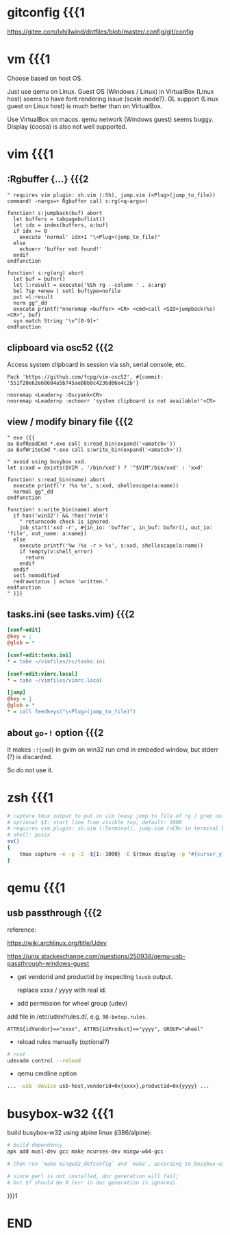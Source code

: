 # gitconfig {{{1
<https://gitee.com/lxhillwind/dotfiles/blob/master/.config/git/config>

# vm {{{1
Choose based on host OS.

Just use qemu on Linux. Guest OS (Windows / Linux) in VirtualBox (Linux host)
seems to have font rendering issue (scale mode?). GL support (Linux guest on
Linux host) is much better than on VirtualBox.

Use VirtualBox on macos. qemu network (Windows guest) seems buggy. Display
(cocoa) is also not well supported.

# vim {{{1

## :Rgbuffer {...} {{{2

```vim
" requires vim plugin: sh.vim (:Sh), jump.vim (<Plug>(jump_to_file))
command! -nargs=+ Rgbuffer call s:rg(<q-args>)

function! s:jumpback(buf) abort
  let buffers = tabpagebuflist()
  let idx = index(buffers, a:buf)
  if idx >= 0
    execute 'normal' idx+1 "\<Plug>(jump_to_file)"
  else
    echoerr 'buffer not found!'
  endif
endfunction

function! s:rg(arg) abort
  let buf = bufnr()
  let l:result = execute('%Sh rg --column ' . a:arg)
  bel 7sp +enew | setl buftype=nofile
  put =l:result
  norm gg"_dd
  execute printf("nnoremap <buffer> <CR> <cmd>call <SID>jumpback(%s)<CR>", buf)
  syn match String '\v^[0-9]+'
endfunction
```

## clipboard via osc52 {{{2

Access system clipboard in session via ssh, serial console, etc.

```vim
Pack 'https://github.com/fcpg/vim-osc52', #{commit: '551f20e62e68684a5b745ae08b0c4236d86e4c2b'}

nnoremap <Leader>y :Oscyank<CR>
nnoremap <Leader>p :echoerr 'system clipboard is not available!'<CR>
```

## view / modify binary file {{{2

```vim
" exe {{{
au BufReadCmd *.exe call s:read_bin(expand('<amatch>'))
au BufWriteCmd *.exe call s:write_bin(expand('<amatch>'))

" avoid using busybox xxd.
let s:xxd = exists($VIM . '/bin/xxd') ? '"$VIM"/bin/xxd' : 'xxd'

function! s:read_bin(name) abort
  execute printf('r !%s %s', s:xxd, shellescape(a:name))
  normal gg"_dd
endfunction

function! s:write_bin(name) abort
  if has('win32') && !has('nvim')
    " returncode check is ignored.
    job_start('xxd -r', #{in_io: 'buffer', in_buf: bufnr(), out_io: 'file', out_name: a:name})
  else
    execute printf('%w !%s -r > %s', s:xxd, shellescape(a:name))
    if !empty(v:shell_error)
      return
    endif
  endif
  setl nomodified
  redrawstatus | echon 'written.'
endfunction
" }}}
```

## tasks.ini (see tasks.vim) {{{2
```ini
[conf-edit]
@key = ;
@glob = *

[conf-edit:tasks.ini]
* = tabe ~/vimfiles/rc/tasks.ini

[conf-edit:vimrc.local]
* = tabe ~/vimfiles/vimrc.local

[jump]
@key = j
@glob = *
* = call feedkeys("\<Plug>(jump_to_file)")
```

## about `go-!` option {{{2
It makes `:!{cmd}` in gvim on win32 run cmd in embeded window, but stderr (?)
is discarded.

So do not use it.

# zsh {{{1

```sh
# capture tmux output to put in vim (easy jump to file of rg / grep output)
# optional $1: start line from visible top; default: 1000
# requires vim plugin: sh.vim (:Terminal), jump.vim (<CR> in terminal buffer)
# shell: posix
sv()
{
    tmux capture -e -p -S -${1:-1000} -E $(tmux display -p "#{cursor_y}") | vim - -c 'set buftype=nofile noswapfile | %Terminal cat'
}
```

# qemu {{{1

## usb passthrough {{{2

reference:

<https://wiki.archlinux.org/title/Udev>

<https://unix.stackexchange.com/questions/250938/qemu-usb-passthrough-windows-guest>

- get vendorid and productid by inspecting `lsusb` output.

    replace xxxx / yyyy with real id.

- add permission for wheel group (udev)

add file in /etc/udev/rules.d/, e.g. `90-betop.rules`.

```
ATTRS{idVendor}=="xxxx", ATTRS{idProduct}=="yyyy", GROUP="wheel"
```

- reload rules manually (optional?)

```sh
# root
udevadm control --reload
```

- qemu cmdline option

```sh
... -usb -device usb-host,vendorid=0x{xxxx},productid=0x{yyyy} ...
```

# busybox-w32 {{{1

build busybox-w32 using alpine linux (i386/alpine):

```sh
# build dependency
apk add musl-dev gcc make ncurses-dev mingw-w64-gcc

# then run `make mingw32_defconfig` and `make`, according to busybox-w32 README.md

# since perl is not installed, doc generation will fail;
# but $? should be 0 (err in doc generation is ignored).
```

}}}1

# END

<!-- vim: tw=78 fdm=marker -->
